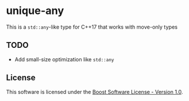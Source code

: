 # unique-any
This is a `std::any`-like type for C++17 that works with move-only types

## TODO
- Add small-size optimization like `std::any`

## License
This software is licensed under the [Boost Software License - Version 1.0](https://www.boost.org/LICENSE_1_0.txt).